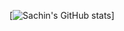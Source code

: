 [![Sachin's GitHub stats](https://github-readme-stats.vercel.app/api?username=sachinchoolur&count_private=true&show_icons=true&hide=issues,contribs)]
